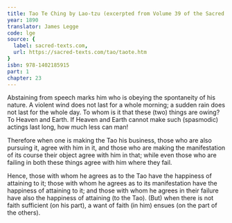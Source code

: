 ```yaml
---
title: Tao Te Ching by Lao-tzu (excerpted from Volume 39 of the Sacred Books of the East.)
year: 1890
translator: James Legge
code: lge
source: {
  label: sacred-texts.com,
  url: https://sacred-texts.com/tao/taote.htm
}
isbn: 978-1402185915
part: 1
chapter: 23
---
```

Abstaining from speech marks him who is obeying the spontaneity of his nature. A violent wind does not last for a whole morning; a sudden rain does not last for the whole day. To whom is it that these (two) things are owing? To Heaven and Earth. If Heaven and Earth cannot make such (spasmodic) actings last long, how much less can man!

Therefore when one is making the Tao his business, those who are also pursuing it, agree with him in it, and those who are making the manifestation of its course their object agree with him in that; while even those who are failing in both these things agree with him where they fail. 

Hence, those with whom he agrees as to the Tao have the happiness of attaining to it; those with whom he agrees as to its manifestation have the happiness of attaining to it; and those with whom he agrees in their failure have also the happiness of attaining (to the Tao).
(But) when there is not faith sufficient (on his part), a want of faith (in him) ensues (on the part of the others).